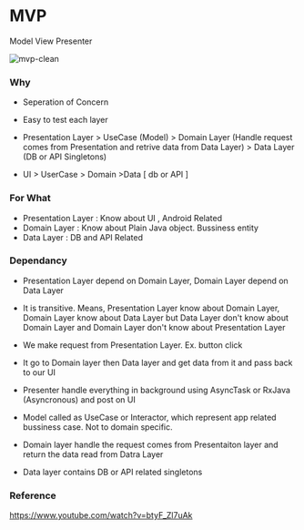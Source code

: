 # MVP
Model View Presenter

![mvp-clean](https://github.com/NrupParikh/MVP/assets/108717119/68400355-3881-40e7-9e2f-1f099a19cf81)


### Why
- Seperation of Concern
- Easy to test each layer

- Presentation Layer > UseCase (Model) > Domain Layer (Handle request comes from Presentation and retrive data from Data Layer) > Data Layer (DB or API Singletons)
- UI > UserCase > Domain >Data [ db or API ]

### For What

- Presentation Layer : Know about UI , Android Related
- Domain Layer : Know about Plain Java object. Bussiness entity
- Data Layer : DB and API Related

### Dependancy
- Presentation Layer depend on Domain Layer, Domain Layer depend on Data Layer
- It is transitive. Means, Presentation Layer know about Domain Layer, Domain Layer know about Data Layer but Data Layer don't know about Domain Layer and Domain Layer don't know about Presentation Layer

- We make request from Presentation Layer. Ex. button click
- It go to Domain layer then Data layer and get data from it and pass back to our UI
- Presenter handle everything in background using AsyncTask or RxJava  (Asyncronous) and post on UI
- Model called as UseCase or Interactor, which represent app related bussiness case. Not to domain specific.
- Domain layer handle the request comes from Presentaiton layer and return the data read from Datra Layer
- Data layer contains DB or API related singletons

### Reference

https://www.youtube.com/watch?v=btyF_Zl7uAk

